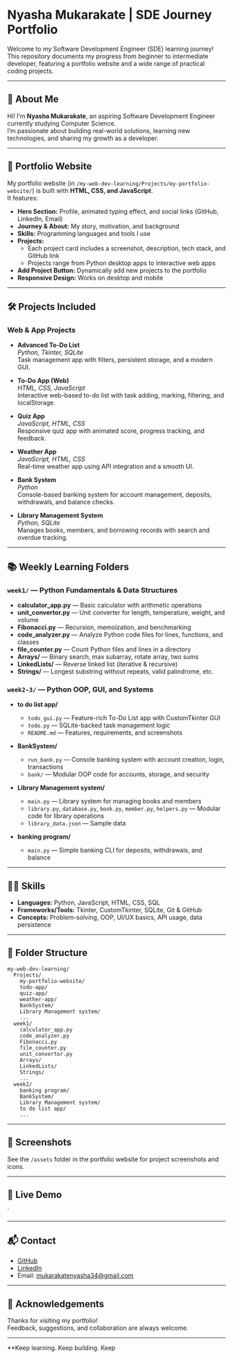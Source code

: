 # Nyasha Mukarakate | SDE Journey Portfolio

Welcome to my Software Development Engineer (SDE) learning journey!  
This repository documents my progress from beginner to intermediate developer, featuring a portfolio website and a wide range of practical coding projects.

---

## 🌟 About Me

Hi! I’m **Nyasha Mukarakate**, an aspiring Software Development Engineer currently studying Computer Science.  
I’m passionate about building real-world solutions, learning new technologies, and sharing my growth as a developer.

---

## 🚀 Portfolio Website

My portfolio website (in `/my-web-dev-learning/Projects/my-portfolio-website/`) is built with **HTML, CSS, and JavaScript**.  
It features:

- **Hero Section:** Profile, animated typing effect, and social links (GitHub, LinkedIn, Email)
- **Journey & About:** My story, motivation, and background
- **Skills:** Programming languages and tools I use
- **Projects:**  
  - Each project card includes a screenshot, description, tech stack, and GitHub link
  - Projects range from Python desktop apps to interactive web apps
- **Add Project Button:** Dynamically add new projects to the portfolio
- **Responsive Design:** Works on desktop and mobile

---

## 🛠️ Projects Included

### Web & App Projects

- **Advanced To-Do List**  
  *Python, Tkinter, SQLite*  
  Task management app with filters, persistent storage, and a modern GUI.

- **To-Do App (Web)**  
  *HTML, CSS, JavaScript*  
  Interactive web-based to-do list with task adding, marking, filtering, and localStorage.

- **Quiz App**  
  *JavaScript, HTML, CSS*  
  Responsive quiz app with animated score, progress tracking, and feedback.

- **Weather App**  
  *JavaScript, HTML, CSS*  
  Real-time weather app using API integration and a smooth UI.

- **Bank System**  
  *Python*  
  Console-based banking system for account management, deposits, withdrawals, and balance checks.

- **Library Management System**  
  *Python, SQLite*  
  Manages books, members, and borrowing records with search and overdue tracking.

---

## 📚 Weekly Learning Folders

### `week1/` — Python Fundamentals & Data Structures

- **calculator_app.py** — Basic calculator with arithmetic operations
- **unit_convertor.py** — Unit converter for length, temperature, weight, and volume
- **Fibonacci.py** — Recursion, memoization, and benchmarking
- **code_analyzer.py** — Analyze Python code files for lines, functions, and classes
- **file_counter.py** — Count Python files and lines in a directory
- **Arrays/** — Binary search, max subarray, rotate array, two sums
- **LinkedLists/** — Reverse linked list (iterative & recursive)
- **Strings/** — Longest substring without repeats, valid palindrome, etc.

### `week2-3/` — Python OOP, GUI, and Systems

- **to do list app/**  
  - `todo_gui.py` — Feature-rich To-Do List app with CustomTkinter GUI  
  - `todo.py` — SQLite-backed task management logic  
  - `README.md` — Features, requirements, and screenshots

- **BankSystem/**  
  - `run_bank.py` — Console banking system with account creation, login, transactions  
  - `bank/` — Modular OOP code for accounts, storage, and security

- **Library Management system/**  
  - `main.py` — Library system for managing books and members  
  - `library.py`, `database.py`, `book.py`, `member.py`, `helpers.py` — Modular code for library operations  
  - `library_data.json` — Sample data

- **banking program/**  
  - `main.py` — Simple banking CLI for deposits, withdrawals, and balance

---

## 🧑‍💻 Skills

- **Languages:** Python, JavaScript, HTML, CSS, SQL
- **Frameworks/Tools:** Tkinter, CustomTkinter, SQLite, Git & GitHub
- **Concepts:** Problem-solving, OOP, UI/UX basics, API usage, data persistence

---

## 📂 Folder Structure

```
my-web-dev-learning/
  Projects/
    my-portfolio-website/
    todo-app/
    quiz-app/
    weather-app/
    BankSystem/
    Library Management system/
    ...
  week1/
    calculator_app.py
    code_analyzer.py
    Fibonacci.py
    file_counter.py
    unit_convertor.py
    Arrays/
    LinkedLists/
    Strings/
    ...
  week2/
    banking program/
    BankSystem/
    Library Management system/
    to do list app/
    ...
```

---

## 📸 Screenshots

See the `/assets` folder in the portfolio website for project screenshots and icons.

---

## 🔗 Live Demo
 
`

---

## 📬 Contact

- [GitHub](https://github.com/NYASHAMUKARAKATE)
- [LinkedIn](https://www.linkedin.com/in/nyasha-mukarakate-361905356)
- Email: mukarakatenyasha34@gmail.com

---

## 🙏 Acknowledgements

Thanks for visiting my portfolio!  
Feedback, suggestions, and collaboration are always welcome.

---

**Keep learning. Keep building. Keep